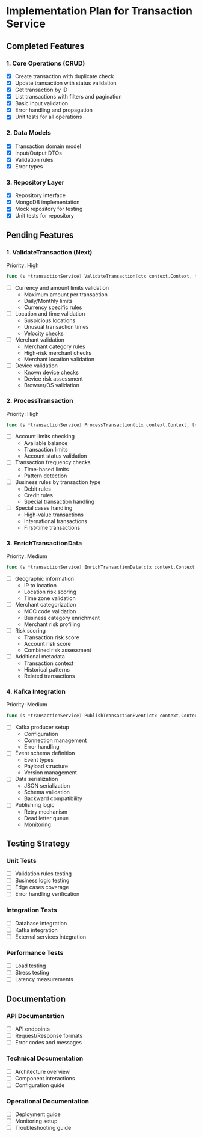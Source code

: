# Implementation Plan for Transaction Service

## Completed Features

### 1. Core Operations (CRUD)
- [x] Create transaction with duplicate check
- [x] Update transaction with status validation
- [x] Get transaction by ID
- [x] List transactions with filters and pagination
- [x] Basic input validation
- [x] Error handling and propagation
- [x] Unit tests for all operations

### 2. Data Models
- [x] Transaction domain model
- [x] Input/Output DTOs
- [x] Validation rules
- [x] Error types

### 3. Repository Layer
- [x] Repository interface
- [x] MongoDB implementation
- [x] Mock repository for testing
- [x] Unit tests for repository

## Pending Features

### 1. ValidateTransaction (Next)
Priority: High
```go
func (s *transactionService) ValidateTransaction(ctx context.Context, tx *domain.Transaction) error
```
- [ ] Currency and amount limits validation
  - Maximum amount per transaction
  - Daily/Monthly limits
  - Currency specific rules
- [ ] Location and time validation
  - Suspicious locations
  - Unusual transaction times
  - Velocity checks
- [ ] Merchant validation
  - Merchant category rules
  - High-risk merchant checks
  - Merchant location validation
- [ ] Device validation
  - Known device checks
  - Device risk assessment
  - Browser/OS validation

### 2. ProcessTransaction
Priority: High
```go
func (s *transactionService) ProcessTransaction(ctx context.Context, tx *domain.Transaction) error
```
- [ ] Account limits checking
  - Available balance
  - Transaction limits
  - Account status validation
- [ ] Transaction frequency checks
  - Time-based limits
  - Pattern detection
- [ ] Business rules by transaction type
  - Debit rules
  - Credit rules
  - Special transaction handling
- [ ] Special cases handling
  - High-value transactions
  - International transactions
  - First-time transactions

### 3. EnrichTransactionData
Priority: Medium
```go
func (s *transactionService) EnrichTransactionData(ctx context.Context, tx *domain.Transaction) error
```
- [ ] Geographic information
  - IP to location
  - Location risk scoring
  - Time zone validation
- [ ] Merchant categorization
  - MCC code validation
  - Business category enrichment
  - Merchant risk profiling
- [ ] Risk scoring
  - Transaction risk score
  - Account risk score
  - Combined risk assessment
- [ ] Additional metadata
  - Transaction context
  - Historical patterns
  - Related transactions

### 4. Kafka Integration
Priority: Medium
```go
func (s *transactionService) PublishTransactionEvent(ctx context.Context, tx *domain.Transaction, eventType EventType) error
```
- [ ] Kafka producer setup
  - Configuration
  - Connection management
  - Error handling
- [ ] Event schema definition
  - Event types
  - Payload structure
  - Version management
- [ ] Data serialization
  - JSON serialization
  - Schema validation
  - Backward compatibility
- [ ] Publishing logic
  - Retry mechanism
  - Dead letter queue
  - Monitoring

## Testing Strategy

### Unit Tests
- [ ] Validation rules testing
- [ ] Business logic testing
- [ ] Edge cases coverage
- [ ] Error handling verification

### Integration Tests
- [ ] Database integration
- [ ] Kafka integration
- [ ] External services integration

### Performance Tests
- [ ] Load testing
- [ ] Stress testing
- [ ] Latency measurements

## Documentation

### API Documentation
- [ ] API endpoints
- [ ] Request/Response formats
- [ ] Error codes and messages

### Technical Documentation
- [ ] Architecture overview
- [ ] Component interactions
- [ ] Configuration guide

### Operational Documentation
- [ ] Deployment guide
- [ ] Monitoring setup
- [ ] Troubleshooting guide 